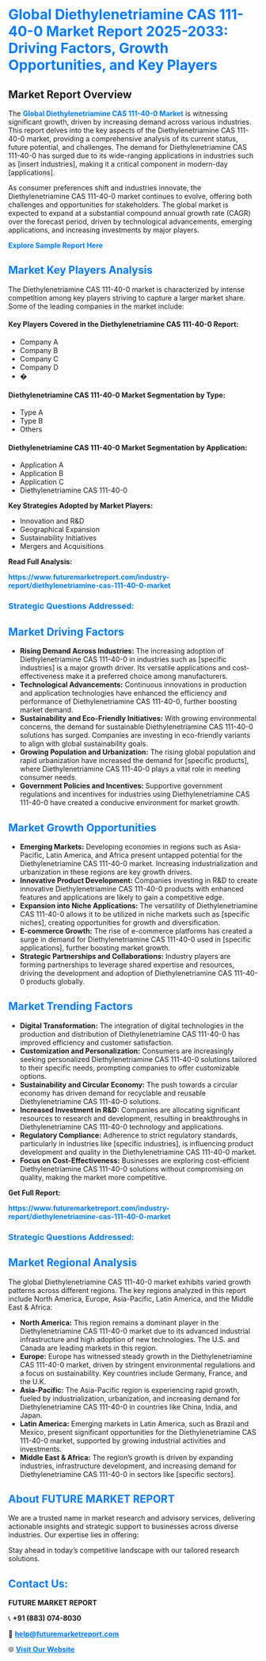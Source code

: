 <h1 style="color: #007BFF;">Global Diethylenetriamine CAS 111-40-0 Market Report 2025-2033: Driving Factors, Growth Opportunities, and Key Players</h1>

<section id="overview">
<h2>Market Report Overview</h2>
<p>The <a href="https://www.futuremarketreport.com/industry-report/diethylenetriamine-cas-111-40-0-market" style="color: #007BFF; text-decoration: none;"><strong>Global Diethylenetriamine CAS 111-40-0 Market</strong></a> is witnessing significant growth, driven by increasing demand across various industries. This report delves into the key aspects of the Diethylenetriamine CAS 111-40-0 market, providing a comprehensive analysis of its current status, future potential, and challenges. The demand for Diethylenetriamine CAS 111-40-0 has surged due to its wide-ranging applications in industries such as [insert industries], making it a critical component in modern-day [applications].</p>
<p>As consumer preferences shift and industries innovate, the Diethylenetriamine CAS 111-40-0 market continues to evolve, offering both challenges and opportunities for stakeholders. The global market is expected to expand at a substantial compound annual growth rate (CAGR) over the forecast period, driven by technological advancements, emerging applications, and increasing investments by major players.</p>
</section>

<section id="overview">
<p><a href="https://www.futuremarketreport.com/request-sample/reportId=111583" style="color: #007BFF; text-decoration: none;"><strong>Explore Sample Report Here</strong></a></p>
</section>

<section id="key-players">
<h2 style="color: #007BFF;">Market Key Players Analysis</h2>
<p>The Diethylenetriamine CAS 111-40-0 market is characterized by intense competition among key players striving to capture a larger market share. Some of the leading companies in the market include:</p>
<h4>Key Players Covered in the Diethylenetriamine CAS 111-40-0 Report:</h4>
<ul><li>Company A</li><li>Company B</li><li>Company C</li><li>Company D</li><li>�</li></ul>
<h4>Diethylenetriamine CAS 111-40-0 Market Segmentation by Type:</h4>
<ul><li>Type A</li><li>Type B</li><li>Others</li></ul>

<h4>Diethylenetriamine CAS 111-40-0 Market Segmentation by Application:</h4>
<ul><li>Application A</li><li>Application B</li><li>Application C</li><li>Diethylenetriamine CAS 111-40-0</li></ul>
<p><strong>Key Strategies Adopted by Market Players:</strong></p>
<ul>
<li>Innovation and R&D</li>
<li>Geographical Expansion</li>
<li>Sustainability Initiatives</li>
<li>Mergers and Acquisitions</li>
</ul>
</section>

<section>
<p><strong>Read Full Analysis: </strong></p><a href="https://www.futuremarketreport.com/industry-report/diethylenetriamine-cas-111-40-0-market" style="color: #007BFF; text-decoration: none;"><strong>https://www.futuremarketreport.com/industry-report/diethylenetriamine-cas-111-40-0-market</strong></a>
<h3 style="color: #007BFF;">Strategic Questions Addressed:</h3>
</section>

<section id="driving-factors">
<h2 style="color: #007BFF;">Market Driving Factors</h2>
<ul>
<li><strong>Rising Demand Across Industries:</strong> The increasing adoption of Diethylenetriamine CAS 111-40-0 in industries such as [specific industries] is a major growth driver. Its versatile applications and cost-effectiveness make it a preferred choice among manufacturers.</li>
<li><strong>Technological Advancements:</strong> Continuous innovations in production and application technologies have enhanced the efficiency and performance of Diethylenetriamine CAS 111-40-0, further boosting market demand.</li>
<li><strong>Sustainability and Eco-Friendly Initiatives:</strong> With growing environmental concerns, the demand for sustainable Diethylenetriamine CAS 111-40-0 solutions has surged. Companies are investing in eco-friendly variants to align with global sustainability goals.</li>
<li><strong>Growing Population and Urbanization:</strong> The rising global population and rapid urbanization have increased the demand for [specific products], where Diethylenetriamine CAS 111-40-0 plays a vital role in meeting consumer needs.</li>
<li><strong>Government Policies and Incentives:</strong> Supportive government regulations and incentives for industries using Diethylenetriamine CAS 111-40-0 have created a conducive environment for market growth.</li>
</ul>
</section>

<section id="growth-opportunities">
<h2 style="color: #007BFF;">Market Growth Opportunities</h2>
<ul>
<li><strong>Emerging Markets:</strong> Developing economies in regions such as Asia-Pacific, Latin America, and Africa present untapped potential for the Diethylenetriamine CAS 111-40-0 market. Increasing industrialization and urbanization in these regions are key growth drivers.</li>
<li><strong>Innovative Product Development:</strong> Companies investing in R&D to create innovative Diethylenetriamine CAS 111-40-0 products with enhanced features and applications are likely to gain a competitive edge.</li>
<li><strong>Expansion into Niche Applications:</strong> The versatility of Diethylenetriamine CAS 111-40-0 allows it to be utilized in niche markets such as [specific niches], creating opportunities for growth and diversification.</li>
<li><strong>E-commerce Growth:</strong> The rise of e-commerce platforms has created a surge in demand for Diethylenetriamine CAS 111-40-0 used in [specific applications], further boosting market growth.</li>
<li><strong>Strategic Partnerships and Collaborations:</strong> Industry players are forming partnerships to leverage shared expertise and resources, driving the development and adoption of Diethylenetriamine CAS 111-40-0 products globally.</li>
</ul>
</section>

<section id="trending-factors">
<h2 style="color: #007BFF;">Market Trending Factors</h2>
<ul>
<li><strong>Digital Transformation:</strong> The integration of digital technologies in the production and distribution of Diethylenetriamine CAS 111-40-0 has improved efficiency and customer satisfaction.</li>
<li><strong>Customization and Personalization:</strong> Consumers are increasingly seeking personalized Diethylenetriamine CAS 111-40-0 solutions tailored to their specific needs, prompting companies to offer customizable options.</li>
<li><strong>Sustainability and Circular Economy:</strong> The push towards a circular economy has driven demand for recyclable and reusable Diethylenetriamine CAS 111-40-0 solutions.</li>
<li><strong>Increased Investment in R&D:</strong> Companies are allocating significant resources to research and development, resulting in breakthroughs in Diethylenetriamine CAS 111-40-0 technology and applications.</li>
<li><strong>Regulatory Compliance:</strong> Adherence to strict regulatory standards, particularly in industries like [specific industries], is influencing product development and quality in the Diethylenetriamine CAS 111-40-0 market.</li>
<li><strong>Focus on Cost-Effectiveness:</strong> Businesses are exploring cost-efficient Diethylenetriamine CAS 111-40-0 solutions without compromising on quality, making the market more competitive.</li>
</ul>
</section>

<section>
<p><strong>Get Full Report: </strong></p><a href="https://www.futuremarketreport.com/industry-report/diethylenetriamine-cas-111-40-0-market" style="color: #007BFF; text-decoration: none;"><strong>https://www.futuremarketreport.com/industry-report/diethylenetriamine-cas-111-40-0-market</strong></a>
<h3 style="color: #007BFF;">Strategic Questions Addressed:</h3>
</section>


<section id="regional-analysis">
<h2 style="color: #007BFF;">Market Regional Analysis</h2>
<p>The global Diethylenetriamine CAS 111-40-0 market exhibits varied growth patterns across different regions. The key regions analyzed in this report include North America, Europe, Asia-Pacific, Latin America, and the Middle East & Africa:</p>
<ul>
<li><strong>North America:</strong> This region remains a dominant player in the Diethylenetriamine CAS 111-40-0 market due to its advanced industrial infrastructure and high adoption of new technologies. The U.S. and Canada are leading markets in this region.</li>
<li><strong>Europe:</strong> Europe has witnessed steady growth in the Diethylenetriamine CAS 111-40-0 market, driven by stringent environmental regulations and a focus on sustainability. Key countries include Germany, France, and the U.K.</li>
<li><strong>Asia-Pacific:</strong> The Asia-Pacific region is experiencing rapid growth, fueled by industrialization, urbanization, and increasing demand for Diethylenetriamine CAS 111-40-0 in countries like China, India, and Japan.</li>
<li><strong>Latin America:</strong> Emerging markets in Latin America, such as Brazil and Mexico, present significant opportunities for the Diethylenetriamine CAS 111-40-0 market, supported by growing industrial activities and investments.</li>
<li><strong>Middle East & Africa:</strong> The region’s growth is driven by expanding industries, infrastructure development, and increasing demand for Diethylenetriamine CAS 111-40-0 in sectors like [specific sectors].</li>
</ul>
</section>

<footer>
<h2 style="color: #007BFF;">About FUTURE MARKET REPORT</h2>
<p>We are a trusted name in market research and advisory services, delivering actionable insights and strategic support to businesses across diverse industries. Our expertise lies in offering:</p>

<p>Stay ahead in today’s competitive landscape with our tailored research solutions.</p>

<h2 style="color: #007BFF;">Contact Us:</h2>
<p><strong>FUTURE MARKET REPORT</strong></p>
<p>📞 <strong>+91 (883) 074-8030</strong></p>
<p>📧 <strong><a href="mailto:help@futuremarketreport.com" style="color: #007BFF;">help@futuremarketreport.com</a></strong></p>
<p>🌐 <strong><a href="https://www.futuremarketreport.com/" style="color: #007BFF;">Visit Our Website</a></strong></p>
</footer>